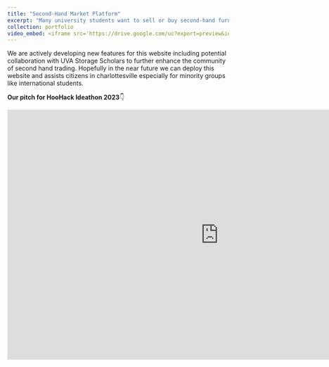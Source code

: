 ```yaml
---
title: "Second-Hand Market Platform"
excerpt: "Many university students want to sell or buy second-hand furniture, but there's often a timing mismatch: sellers are usually graduating seniors, while buyers are incoming students who don’t arrive until August. Additionally, students prefer to protect their personal information and avoid direct transactions with strangers. To address these issues, we proposed developing a university-specific second-hand marketplace website, facilitating coordination between buyers and sellers and enhancing transaction safety. <br/> <b>A video example of features of the website<b/>👇<br/>"
collection: portfolio
video_embed: <iframe src='https://drive.google.com/uc?export=preview&id=1-rAg1BGlFene629DNGVWVORdzFVff5PU' width='600' height='400' frameborder='0' allow='encrypted-media' allowfullscreen></iframe> 
---
```

We are actively developing new features for this website including potential collaboration with UVA Storage Scholars
to further enhance the community of second hand trading. Hopefully in the near future we can deploy this website and assists citizens in charlottesville especially for minority groups like international students.

**Our pitch for HooHack Ideathon 2023**👇
<iframe src="https://docs.google.com/presentation/d/e/2PACX-1vRg96CAwD4LKlQfS75MxcgTpC37x4DUU9hwZ83Sy1BZNj3ZWuj2Lx3TNrX5JMPWKw/embed?start=false&loop=true&delayms=3000" frameborder="0" width="960" height="569" allowfullscreen="true" mozallowfullscreen="true" webkitallowfullscreen="true"></iframe>
